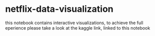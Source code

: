 # netflix-data-visualization

this notebook contains interactive visualizations, to achieve the full eperience please take a look at the kaggle link, linked to this notebook
